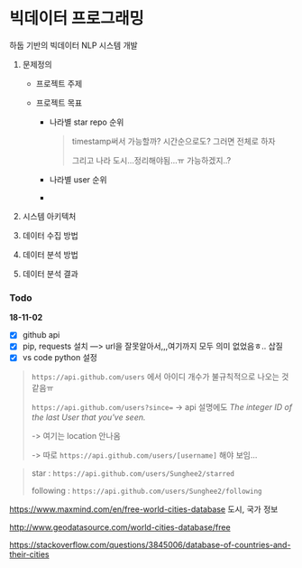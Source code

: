 # 빅데이터 프로그래밍
하둡 기반의 빅데이터 NLP 시스템 개발

1. 문제정의

   - 프로젝트 주제

   - 프로젝트 목표

     - 나라별 star repo 순위

       > timestamp써서 가능할까? 시간순으로도? 그러면 전체로 하자
       >
       > 그리고 나라 도시…정리해야됨…ㅠ 가능하겠지..?

     - 나라별 user 순위

     - 

2. 시스템 아키텍처
3. 데이터 수집 방법
4. 데이터 분석 방법
5. 데이터 분석 결과



### Todo

**18-11-02**

- [x] github api  
- [x] pip, requests 설치 —> url을 잘못알아서,,,여기까지 모두 의미 없었음ㅎ.. 삽질
- [x] vs code python 설정

> `https://api.github.com/users` 에서 아이디 개수가 불규칙적으로 나오는 것 같음ㅠ
>
> `https://api.github.com/users?since=` -> api 설명에도 *The integer ID of the last User that you've seen.*
>
> -> 여기는 location 안나옴
>
> -> 따로 `https://api.github.com/users/[username]` 해야 보임...



> star : `https://api.github.com/users/Sunghee2/starred`
>
> following : `https://api.github.com/users/Sunghee2/following` 





https://www.maxmind.com/en/free-world-cities-database 도시, 국가 정보

http://www.geodatasource.com/world-cities-database/free

https://stackoverflow.com/questions/3845006/database-of-countries-and-their-cities